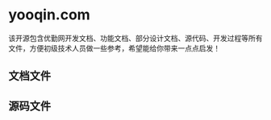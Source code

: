# yooqin.com

该开源包含优勤网开发文档、功能文档、部分设计文档、源代码、开发过程等所有文件，方便初级技术人员做一些参考，希望能给你带来一点点启发！

## 文档文件

## 源码文件


